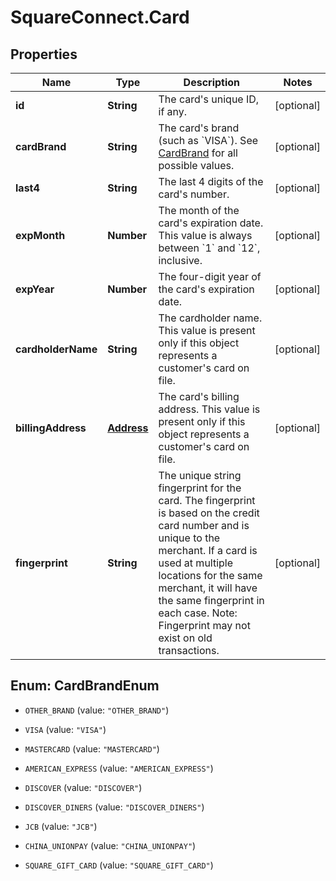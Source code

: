 # SquareConnect.Card

## Properties
Name | Type | Description | Notes
------------ | ------------- | ------------- | -------------
**id** | **String** | The card&#39;s unique ID, if any. | [optional] 
**cardBrand** | **String** | The card&#39;s brand (such as &#x60;VISA&#x60;). See [CardBrand](#type-cardbrand) for all possible values. | [optional] 
**last4** | **String** | The last 4 digits of the card&#39;s number. | [optional] 
**expMonth** | **Number** | The month of the card&#39;s expiration date. This value is always between &#x60;1&#x60; and &#x60;12&#x60;, inclusive. | [optional] 
**expYear** | **Number** | The four-digit year of the card&#39;s expiration date. | [optional] 
**cardholderName** | **String** | The cardholder name. This value is present only if this object represents a customer&#39;s card on file. | [optional] 
**billingAddress** | [**Address**](Address.md) | The card&#39;s billing address. This value is present only if this object represents a customer&#39;s card on file. | [optional] 
**fingerprint** | **String** | The unique string fingerprint for the card.  The fingerprint is based on the credit card number and is unique to the merchant.  If a card is used at multiple locations for the same merchant, it will have the same fingerprint in each case. Note: Fingerprint may not exist on old transactions. | [optional] 


<a name="CardBrandEnum"></a>
## Enum: CardBrandEnum


* `OTHER_BRAND` (value: `"OTHER_BRAND"`)

* `VISA` (value: `"VISA"`)

* `MASTERCARD` (value: `"MASTERCARD"`)

* `AMERICAN_EXPRESS` (value: `"AMERICAN_EXPRESS"`)

* `DISCOVER` (value: `"DISCOVER"`)

* `DISCOVER_DINERS` (value: `"DISCOVER_DINERS"`)

* `JCB` (value: `"JCB"`)

* `CHINA_UNIONPAY` (value: `"CHINA_UNIONPAY"`)

* `SQUARE_GIFT_CARD` (value: `"SQUARE_GIFT_CARD"`)




